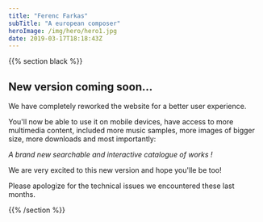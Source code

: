 ```yaml
---
title: "Ferenc Farkas"
subTitle: "A european composer"
heroImage: /img/hero/hero1.jpg
date: 2019-03-17T18:18:43Z
---
```


{{% section black %}}
## New version coming soon...

We have completely reworked the website for a better user experience.

You'll now be able to use it on mobile devices, have access to more multimedia
content, included more music samples, more images of bigger size, more downloads
and most importantly:

_A brand new searchable and interactive catalogue of works !_

We are very excited to this new version and hope you'lle be too!

Please apologize for the technical issues we encountered these last months.

{{% /section %}}